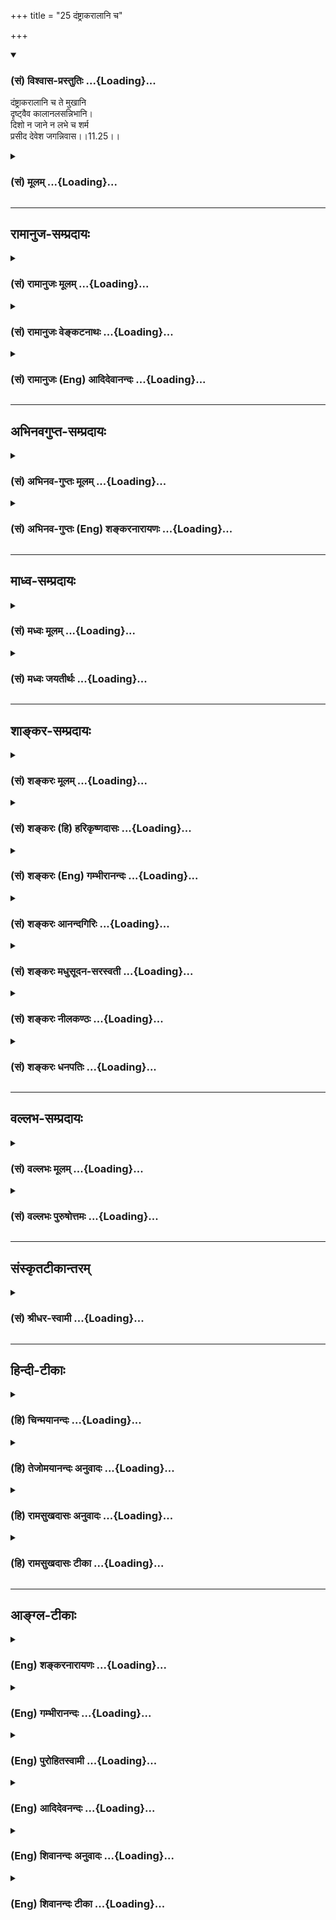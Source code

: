 +++
title = "25 दंष्ट्राकरालानि च"

+++
<div class="js_include" newlevelforh1="3" title="(सं) विश्वास-प्रस्तुतिः" unfilled url="/purANam_vaiShNavam/mahAbhAratam/06-bhIShma-parva/03-bhagavad-gItA-parva/saMskRtam/vishvAsa-prastutiH/11_vishva-rUpa-darshana/25_daMShTrAkarAlAni_.md">
<details open><summary><h3>(सं) विश्वास-प्रस्तुतिः ...{Loading}...</h3></summary>

दंष्ट्राकरालानि च ते मुखानि  
दृष्ट्वैव कालानलसन्निभानि।  
दिशो न जाने न लभे च शर्म  
प्रसीद देवेश जगन्निवास।।11.25।।
</details>
</div>
<div class="js_include collapsed" newlevelforh1="3" title="(सं) मूलम्" unfilled url="/purANam_vaiShNavam/mahAbhAratam/06-bhIShma-parva/03-bhagavad-gItA-parva/saMskRtam/mUlam/11_vishva-rUpa-darshana/25_daMShTrAkarAlAni_.md">
<details><summary><h3>(सं) मूलम् ...{Loading}...</h3></summary>

दंष्ट्राकरालानि च ते मुखानि  
दृष्ट्वैव कालानलसन्निभानि।  
दिशो न जाने न लभे च शर्म  
प्रसीद देवेश जगन्निवास।।11.25।।
</details>
</div>


_________________
## रामानुज-सम्प्रदायः
<div class="js_include collapsed" newlevelforh1="3" title="(सं) रामानुजः मूलम्" unfilled url="/purANam_vaiShNavam/mahAbhAratam/06-bhIShma-parva/03-bhagavad-gItA-parva/saMskRtam/rAmAnujaH/mUlam/11_vishva-rUpa-darshana/25_daMShTrAkarAlAni_.md">
<details><summary><h3>(सं) रामानुजः मूलम् ...{Loading}...</h3></summary>

।।11.25।। युगान्तकालानलवत् सर्वसंहारे प्रवृत्तानि अतिघोराणि तव **मुखानि
दृष्ट्वा दिशो न जाने सुखं च न** **लभे।** जगतां **निवास देवेश**
ब्रह्मादीनाम् ईश्वराणाम् अपि परममहेश्वरं मां प्रति प्रसन्नो भव यथा अहं
प्रकृतिं गतो भवामि; तथा कुरु इत्यर्थः। एवं सर्वस्य जगतः
स्वायत्तस्थितिप्रवृत्तित्वं दर्शयन् पार्थसारथी राजवेषच्छद्मना
अवस्थितानां धार्त्तराष्ट्राणां यौधिष्ठिरेषु अनुप्रविष्टानां च
असुरांशानां संहारेण भूभारावतरणं स्वमनीषितं स्वेन एव करिष्यमाणं पार्थाय
दर्शयामास। स च पार्थो भगवतः स्रष्टृत्वादिकं सर्वैश्वर्यं साक्षात्कृत्य
तस्मिन् एव भगवति सर्वात्मनि धार्तराष्ट्रादीनाम् उपसंहारम् अनागतम् अपि
तत्प्रसादलब्धेन दिव्येन चक्षुषा पश्यन् इदं प्रोवाच --

</details>
</div>
<div class="js_include collapsed" newlevelforh1="3" title="(सं) रामानुजः वेङ्कटनाथः" unfilled url="/purANam_vaiShNavam/mahAbhAratam/06-bhIShma-parva/03-bhagavad-gItA-parva/saMskRtam/rAmAnujaH/venkaTanAthaH/11_vishva-rUpa-darshana/25_daMShTrAkarAlAni_.md">
<details><summary><h3>(सं) रामानुजः वेङ्कटनाथः ...{Loading}...</h3></summary>

  
  
।।11.25।। अवयवान्तरेभ्यो मुखानामतिभीषणत्वव्यञ्जनायदंष्ट्रा इति श्लोकः
स्वस्यातिभीतत्वप्रदर्शनेन प्रसादनार्थं च। सर्वसंहारे प्रवृत्तानीति
कालानलसाधर्म्योक्तिः। कालाभिमानिरूपतया तद्व्यापारानुबन्धसूचनं
च। अतिघोराणीतिदंष्ट्राकरालानि इत्यस्यार्थः। करालशब्दो दन्तुरत्वं;
विकृतत्वं; भीषणत्वं वाऽऽह। जगन्निवासशब्दे बहुव्रीहिविवक्षायांइहैकस्थम्
\[11।7\] इत्यादिप्रकृतसर्वाधारत्वानुवादो न स्यात् तत्पुरुषविवक्षायां तु
प्रकृतैकार्थ्यमित्यभिप्रायेणाह -- जगतां निवासेति। देवेशशब्देन
तमीश्वराणां परमं महेश्वरम् \[श्वे.उ.6।7\] इति
श्रुतिप्रसिद्धसर्वेश्वरेश्वरत्वं यथोपदेशं साक्षात्कृतमिति
सूचितमित्यभिप्रायेणाहब्रह्मादीनामित्यादि। अनेन ब्रह्मादयोऽपि त्वां
वीक्षितुं न शक्नुवन्ति; किमुताहं क्षुद्रजन्तुरित्यभिप्रेतमिति
व्यञ्जयति। मां प्रतीति। किमर्जुने भगवतः क्रोधः येन प्रसादः प्रार्थ्यते
इत्यत्र प्रसादफलमाहयथाहमिति।  
  

</details>
</div>
<div class="js_include collapsed" newlevelforh1="3" title="(सं) रामानुजः (Eng) आदिदेवानन्दः" unfilled url="/purANam_vaiShNavam/mahAbhAratam/06-bhIShma-parva/03-bhagavad-gItA-parva/saMskRtam/rAmAnujaH/english/AdidevAnandaH/11_vishva-rUpa-darshana/25_daMShTrAkarAlAni_.md">
<details><summary><h3>(सं) रामानुजः (Eng) आदिदेवानन्दः ...{Loading}...</h3></summary>

11.25 Looking at Your mouths, extremely terrifying and like cosmic fire
at the end of the universe, and operating for the destruction of
everything, I have lost the sense of recognising the arters of the sky,
nor do I feel happy and peaceful. O Abode of all the worlds, O Lord of
all the Devas, namely, O Overlord of even gods like Brahma! Be gracious
unto me. The meaning is: 'Do act in such a way that I may attain my
natural condition. Arjuna's charioteer (Parthasarathi), thus showing
that all the worlds depend upon Him for their existence and activities,
showed to the son of Prtha (Arjuna) that what He wanted to do, making
Arjuna a mere instrument of His, was to lighten the burden of the earth
through the destruction of all those who were of Asuric manifestations
and who, in the guise of kings, were presenting themselves as the sons
of Dhrtarastra and their followers. Many such embodiments of Asuras were
present also in the ranks of Yudhisthira's followers. And Arjuna, after
having realised with the divine eyes, received through His grace, the
complete manifestation of the Lord as the Creator etc., witnessed also
the slaughter of the followers of the sons of Dhrtarastra etc., in that
Lord Himself, who is the Self of all, even though it (the slaughter) had
not happened actually according to human calculations. Arjuna continues:

</details>
</div>


_________________
## अभिनवगुप्त-सम्प्रदायः
<div class="js_include collapsed" newlevelforh1="3" title="(सं) अभिनव-गुप्तः मूलम्" unfilled url="/purANam_vaiShNavam/mahAbhAratam/06-bhIShma-parva/03-bhagavad-gItA-parva/saMskRtam/abhinava-guptaH/mUlam/11_vishva-rUpa-darshana/25_daMShTrAkarAlAni_.md">
<details><summary><h3>(सं) अभिनव-गुप्तः मूलम् ...{Loading}...</h3></summary>

।।11.25।। No commentary.  
  

</details>
</div>
<div class="js_include collapsed" newlevelforh1="3" title="(सं) अभिनव-गुप्तः (Eng) शङ्करनारायणः" unfilled url="/purANam_vaiShNavam/mahAbhAratam/06-bhIShma-parva/03-bhagavad-gItA-parva/saMskRtam/abhinava-guptaH/english/shankaranArAyaNaH/11_vishva-rUpa-darshana/25_daMShTrAkarAlAni_.md">
<details><summary><h3>(सं) अभिनव-गुप्तः (Eng) शङ्करनारायणः ...{Loading}...</h3></summary>

11.25 Sri Abhinavagupta did not comment upon this sloka.

</details>
</div>


_________________
## माध्व-सम्प्रदायः
<div class="js_include collapsed" newlevelforh1="3" title="(सं) मध्वः मूलम्" unfilled url="/purANam_vaiShNavam/mahAbhAratam/06-bhIShma-parva/03-bhagavad-gItA-parva/saMskRtam/madhvaH/mUlam/11_vishva-rUpa-darshana/25_daMShTrAkarAlAni_.md">
<details><summary><h3>(सं) मध्वः मूलम् ...{Loading}...</h3></summary>

।।11.25।। Sri Madhvacharya did not comment on this sloka.,

</details>
</div>
<div class="js_include collapsed" newlevelforh1="3" title="(सं) मध्वः जयतीर्थः" unfilled url="/purANam_vaiShNavam/mahAbhAratam/06-bhIShma-parva/03-bhagavad-gItA-parva/saMskRtam/madhvaH/jayatIrthaH/11_vishva-rUpa-darshana/25_daMShTrAkarAlAni_.md">
<details><summary><h3>(सं) मध्वः जयतीर्थः ...{Loading}...</h3></summary>

।।11.25।। Sri Jayatirtha did not comment on this sloka.  
  

</details>
</div>


_________________
## शाङ्कर-सम्प्रदायः
<div class="js_include collapsed" newlevelforh1="3" title="(सं) शङ्करः मूलम्" unfilled url="/purANam_vaiShNavam/mahAbhAratam/06-bhIShma-parva/03-bhagavad-gItA-parva/saMskRtam/shankaraH/mUlam/11_vishva-rUpa-darshana/25_daMShTrAkarAlAni_.md">
<details><summary><h3>(सं) शङ्करः मूलम् ...{Loading}...</h3></summary>

।।11.25।। --,**दंष्ट्राकरालानि** दंष्ट्राभिः करालानि विकृतानि **ते तव
मुखानि दृष्ट्वैव** उपलभ्य **कालानलसंनिभानि** प्रलयकाले लोकानां दाहकः
अग्निः कालानलः तत्सदृशानि कालानलसंनिभानि मुखानि दृष्ट्वेत्येतत्।
**दिशः** पूर्वापरविवेकेन **न जाने** दिङ्मूढो जातः अस्मि। अतः **न लभे च**
न उपलभे च **शर्म** सुखम्। अतः **प्रसीद** प्रसन्नो भव हे **देवेश;
जगन्निवास**।। येभ्यो मम पराजयाशङ्का या आसीत् सा च अपगता। ,यतः --,

</details>
</div>
<div class="js_include collapsed" newlevelforh1="3" title="(सं) शङ्करः (हि) हरिकृष्णदासः" unfilled url="/purANam_vaiShNavam/mahAbhAratam/06-bhIShma-parva/03-bhagavad-gItA-parva/saMskRtam/shankaraH/hindI/harikRShNadAsaH/11_vishva-rUpa-darshana/25_daMShTrAkarAlAni_.md">
<details><summary><h3>(सं) शङ्करः (हि) हरिकृष्णदासः ...{Loading}...</h3></summary>

।।11.25।। क्योंकि --, दाढ़ोंसे युक्त भयंकर -- विकराल आकृतिवाले और
कालाग्निके समान अर्थात् प्रलयकालमें लोकोंको भस्मीभूत करनेवाली जो
कालाग्नि है; उसके समान आपके मुखोंको देखकर मैं इन दिशाओंको पूर्व और
पश्चिमके विवेकपूर्वक नहीं जानता हूँ अर्थात् मुझे दिग्भ्रम हो गया है।
इसीसे ( आपके स्वरूपका दर्शन करते हुए भी ) मुझे विश्राम -- सुख नहीं मिल
रहा है; सो हे देवेश हे जगन्निवास आप प्रसन्न होइये।  
  
,

</details>
</div>
<div class="js_include collapsed" newlevelforh1="3" title="(सं) शङ्करः (Eng) गम्भीरानन्दः" unfilled url="/purANam_vaiShNavam/mahAbhAratam/06-bhIShma-parva/03-bhagavad-gItA-parva/saMskRtam/shankaraH/english/gambhIrAnandaH/11_vishva-rUpa-darshana/25_daMShTrAkarAlAni_.md">
<details><summary><h3>(सं) शङ्करः (Eng) गम्भीरानन्दः ...{Loading}...</h3></summary>

11.25 Drstva eva, having merely seen; te, Your; mukhani, mouths;
damstra-karalani, made terrible with (their) teeth; and
kala-anala-sannibhani, resembling the fire of Dissolution is kalanala;
similar to that; na jane, I have lost; the sense of disah, direction-I
do not know the directions as to which is East or which is West; and
hence, na labhe, find no; sarma, comfort. Therefore, prasida, be
gracious; devesa, O Lord of gods; jagannivasa, O Abode of the Universe!
'The apprehension which was there of my getting defeated by those
offers, that too has cleared away, since-'

</details>
</div>
<div class="js_include collapsed" newlevelforh1="3" title="(सं) शङ्करः आनन्दगिरिः" unfilled url="/purANam_vaiShNavam/mahAbhAratam/06-bhIShma-parva/03-bhagavad-gItA-parva/saMskRtam/shankaraH/AnandagiriH/11_vishva-rUpa-darshana/25_daMShTrAkarAlAni_.md">
<details><summary><h3>(सं) शङ्करः आनन्दगिरिः ...{Loading}...</h3></summary>

।।11.25।। दृश्यमानेऽपि भगवद्देहे परितोषाद्यभावे कारणान्तरं
प्रश्नपूर्वकमाह -- **कस्मादिति।** दृष्ट्वैवेत्येवकारेण
प्राप्तिर्व्यावर्त्यते।

</details>
</div>
<div class="js_include collapsed" newlevelforh1="3" title="(सं) शङ्करः मधुसूदन-सरस्वती" unfilled url="/purANam_vaiShNavam/mahAbhAratam/06-bhIShma-parva/03-bhagavad-gItA-parva/saMskRtam/shankaraH/madhusUdana-sarasvatI/11_vishva-rUpa-darshana/25_daMShTrAkarAlAni_.md">
<details><summary><h3>(सं) शङ्करः मधुसूदन-सरस्वती ...{Loading}...</h3></summary>

।।11.25।। दंष्ट्रेति। दंष्ट्राभिः करालानि विकृतत्वेन भयंकराणि
प्रलयकालानलसदृशानि च ते मुखानि दृष्ट्वैव नतु तानि प्राप्य भयवशेन दिशः
पूर्वापरादिविवेकेन न जाने। अतो न लभे च शर्म सुखं त्वद्रूपदर्शनेऽपि। अतो
हे देवेश हे जगन्निवास; प्रसीद प्रसन्नो भव मां प्रति यथा भयाभावेन
त्वद्दर्शनजं सुखं प्राप्नुयामिति शेषः।

</details>
</div>
<div class="js_include collapsed" newlevelforh1="3" title="(सं) शङ्करः नीलकण्ठः" unfilled url="/purANam_vaiShNavam/mahAbhAratam/06-bhIShma-parva/03-bhagavad-gItA-parva/saMskRtam/shankaraH/nIlakaNThaH/11_vishva-rUpa-darshana/25_daMShTrAkarAlAni_.md">
<details><summary><h3>(सं) शङ्करः नीलकण्ठः ...{Loading}...</h3></summary>

।।11.25।। कालानलः प्रलयाग्निस्तत्तुल्यानि। प्रसीद प्रसन्नः सुखदो
भवेत्यर्थः।

</details>
</div>
<div class="js_include collapsed" newlevelforh1="3" title="(सं) शङ्करः धनपतिः" unfilled url="/purANam_vaiShNavam/mahAbhAratam/06-bhIShma-parva/03-bhagavad-gItA-parva/saMskRtam/shankaraH/dhanapatiH/11_vishva-rUpa-darshana/25_daMShTrAkarAlAni_.md">
<details><summary><h3>(सं) शङ्करः धनपतिः ...{Loading}...</h3></summary>

।।11.25।। दंष्ट्राभिः करानि विकृतानि प्रलयकालाग्निसदृशानि च दृष्टैव नतु
प्राप्य दिशः पूर्वापरविवेकेन न जानामि। शर्म सुखं च न लभे अतो हे देवेश हे
जगन्निवास; प्रसीद प्रसन्नो भव। तव देवेशत्वं जगन्निवासत्वं च प्रत्यक्षेण
मयोपलब्धं यदर्थं मम प्रार्थना आसीदिति द्योतनार्थं संबोधनद्वयम्।

</details>
</div>


_________________
## वल्लभ-सम्प्रदायः
<div class="js_include collapsed" newlevelforh1="3" title="(सं) वल्लभः मूलम्" unfilled url="/purANam_vaiShNavam/mahAbhAratam/06-bhIShma-parva/03-bhagavad-gItA-parva/saMskRtam/vallabhaH/mUlam/11_vishva-rUpa-darshana/25_daMShTrAkarAlAni_.md">
<details><summary><h3>(सं) वल्लभः मूलम् ...{Loading}...</h3></summary>

।।11.25।। Sri Vallabhacharya did not comment on this sloka.  
  

</details>
</div>
<div class="js_include collapsed" newlevelforh1="3" title="(सं) वल्लभः पुरुषोत्तमः" unfilled url="/purANam_vaiShNavam/mahAbhAratam/06-bhIShma-parva/03-bhagavad-gItA-parva/saMskRtam/vallabhaH/puruShottamaH/11_vishva-rUpa-darshana/25_daMShTrAkarAlAni_.md">
<details><summary><h3>(सं) वल्लभः पुरुषोत्तमः ...{Loading}...</h3></summary>

  
  
।।11.25।। किञ्च भयाधिक्येन पुनर्विज्ञापयति -- दंष्ट्राकरालानीति। हे देवेश
सर्वपूज्य ते मुखानि दंष्ट्राभिः करालानि भयोत्पादकानि। च पुनः
कालानलसन्निभानि प्रलयाग्निसन्निभानि दृष्ट्वैव भयाद्दिशो न जाने गत्वा
प्राप्यस्थानं न जानामि। शर्म त्वदवलोकनरूपं च सुखं न लभे। अतो हे
जगन्निवास जगत्पालक जगतः सुखस्थितिरूप प्रसन्नो भव प्राप्यं स्थानं
दर्शयेति भावः।  
  

</details>
</div>


_________________
## संस्कृतटीकान्तरम्
<div class="js_include collapsed" newlevelforh1="3" title="(सं) श्रीधर-स्वामी" unfilled url="/purANam_vaiShNavam/mahAbhAratam/06-bhIShma-parva/03-bhagavad-gItA-parva/saMskRtam/shrIdhara-svAmI/11_vishva-rUpa-darshana/25_daMShTrAkarAlAni_.md">
<details><summary><h3>(सं) श्रीधर-स्वामी ...{Loading}...</h3></summary>

।।11.25।। किंच **-- दंष्ट्रेति।** भो देवेश; तव मुखानि दृष्ट्वा भयावेशेन
दिशो न जानामि। शर्म च सुखं न लभे। भो जगन्निवास प्रसन्नो भव। कीदृशानि
मुखानि। दंष्ट्राभिः करालानि कालानलः प्रलयाग्निस्तत्सदृशानि।

</details>
</div>


_________________
## हिन्दी-टीकाः
<div class="js_include collapsed" newlevelforh1="3" title="(हि) चिन्मयानन्दः" unfilled url="/purANam_vaiShNavam/mahAbhAratam/06-bhIShma-parva/03-bhagavad-gItA-parva/hindI/chinmayAnandaH/11_vishva-rUpa-darshana/25_daMShTrAkarAlAni_.md">
<details><summary><h3>(हि) चिन्मयानन्दः ...{Loading}...</h3></summary>

।।11.25।। जैसा कि श्लोक में वर्णन किया गया है; अर्जुन ऐसे भयंकर रूप को
देखकर अपना धैर्य और सुख खो रहा है। सर्वभक्षी; सबको एक रूपकर देने वाले
काल का यह चित्र है। जब दृष्टि के समक्ष ऐसा विशाल दृश्य उपस्थित हो जाता
है; और वह भी इतने आकस्मिक रूप से; तो विशालता का उसका परिमाण ही
विवेकशक्ति का मानो गला घोंट देता है और क्षणभर के लिए वह व्यक्ति
संवेदनाशून्य हो जाता है। भ्रान्तिजन्य दुर्व्यवस्था की दशा को यहाँ इन
शब्दों में व्यक्त किया गया है कि; मैं दिशाओं को नहीं जान पा रहा हूँ। बात
यहीं पर नहीं समाप्त होती। मैं न धैर्य रख पा रहा हूँ और न शान्ति,को
भी। आत्यन्तिक विस्मय की इस स्थिति में आश्चर्यचकित मानव यह अनुभव करता है
कि उसकी शारीरिक शक्ति; मानसिक क्षमतायें और बुद्धि की सूक्ष्मदर्शिता अपने
भिन्नभिन्न रूप में तथा सामूहिक रूप में भी वस्तुत महत्त्वशून्य साधन हैं।
छोटा सा अहंकार अपने मिथ्या अभिमान के आवरण और मिथ्या शक्ति के कवच को
त्यागकर पूर्ण विवस्त्र हुआ स्वयं को नम्र भाव से समष्टि की शक्ति के समक्ष
समर्पित कर देता है। परम दिव्य; समष्टि शक्ति के सम्मुख जिस व्यक्ति ने
पूर्णरूप से अपने खोखले अभिमानों की अर्थशून्यता समझ ली है; उसके लिए केवल
एक आश्रय रह जाता है; और वह है प्रार्थना। इस श्लोक के अन्त में अर्जुन
प्रार्थना करता है; हे देवेश हे जगन्निवास आप प्रसन्न हो जाइये। इस
प्रार्थना के द्वारा व्यासजी यह दर्शाते हैं कि मान और दम्भ से पूर्ण हृदय
वाले व्यक्ति के द्वारा कभी भी वास्तविक प्रार्थना नहीं की जा सकती है। जब
व्यक्ति इस विशाल समष्टि विश्व में अपनी तुच्छता समझता है; केवल तभी वह
सच्चे हृदय से स्वत प्रार्थना करता है। अर्जुन इस युद्ध में अपनी विजय के
प्रति सशंक था। 21वें श्लोक से प्रारम्भ किये गये इस प्रकरण का मुख्य
उद्देश्य अर्जुन को भावी घटनाओं का कुछ बोध कराना है। उसे युद्ध के परिणाम
के प्रति आश्वस्त करते हुए; अब भगवान् सीधे ही सेनाओं के योद्धाओं को काल
के मुख में प्रवेश करते हुए दिखाते हैं

</details>
</div>
<div class="js_include collapsed" newlevelforh1="3" title="(हि) तेजोमयानन्दः अनुवादः" unfilled url="/purANam_vaiShNavam/mahAbhAratam/06-bhIShma-parva/03-bhagavad-gItA-parva/hindI/tejomayAnandaH/anuvAdaH/11_vishva-rUpa-darshana/25_daMShTrAkarAlAni_.md">
<details><summary><h3>(हि) तेजोमयानन्दः अनुवादः ...{Loading}...</h3></summary>

।।11.25।। आपके विकराल दाढ़ों वाले और प्रलयाग्नि के समान प्रज्वलित मुखों
को देखकर, मैं न दिशाओं को जान पा रहा हूँ और न शान्ति को प्राप्त हो रहा
हूँ; इसलिए हे देवेश! हे जगन्निवास! आप प्रसन्न हो जाइए।।

</details>
</div>
<div class="js_include collapsed" newlevelforh1="3" title="(हि) रामसुखदासः अनुवादः" unfilled url="/purANam_vaiShNavam/mahAbhAratam/06-bhIShma-parva/03-bhagavad-gItA-parva/hindI/rAmasukhadAsaH/anuvAdaH/11_vishva-rUpa-darshana/25_daMShTrAkarAlAni_.md">
<details><summary><h3>(हि) रामसुखदासः अनुवादः ...{Loading}...</h3></summary>

।।11.25।। आपके प्रलयकालकी अग्निके समान प्रज्वलित और दाढ़ोंके कारण विकराल
(भयानक) मुखोंको देखकर मुझे न तो दिशाओंका ज्ञान हो रहा है और न शान्ति ही
मिल रही है। इसलिये हे देवेश ! हे जगन्निवास ! आप प्रसन्न होइये।

</details>
</div>
<div class="js_include collapsed" newlevelforh1="3" title="(हि) रामसुखदासः टीका" unfilled url="/purANam_vaiShNavam/mahAbhAratam/06-bhIShma-parva/03-bhagavad-gItA-parva/hindI/rAmasukhadAsaH/TIkA/11_vishva-rUpa-darshana/25_daMShTrAkarAlAni_.md">
<details><summary><h3>(हि) रामसुखदासः टीका ...{Loading}...</h3></summary>

।।11.25।।***व्याख्या--*'दंष्ट्राकरालानि च ते मुखानि दृष्ट्वैव
कालानलसन्निभानि'--** महाप्रलयके समय सम्पूर्ण त्रिलोकीको भस्म करनेवाली जो
अग्नि प्रकट होती है; उसे संवर्तक अथवा कालाग्नि कहते हैं। उस कालाग्निके
समान आपके मुख है, जो भयंकर-भयंकर दाढ़ोंके कारण बहुत विकराल हो रहे हैं।
उनको देखनेमात्रसे ही बड़ा भय लग रहा है। अगर उनका कार्य देखा जाय तो उसके
सामने किसीका टिकना ही मुश्किल है।  
  
**'दिशो न जाने न लभे च शर्म'--** ऐसे विकराल मुखोंको देखकर मुझे दिशाओंका
भी ज्ञान नहीं हो रहा है। इसका तात्पर्य है कि दिशाओंका ज्ञान होता है
सूर्यके उदय और अस्त होनेसे। पर वह सूर्य तो आपके नेत्रोंकी जगह है अर्थात्
वह तो आपके विराट्रूपके अन्तर्गत आ गया है। इसके सिवाय आपके चारों ओर महान्
प्रज्वलित प्रकाश-ही-प्रकाश दीख रहा है (11। 12), जिसका न उदय और न अस्त हो
रहा है। इसलिये मेरेको दिशाओंका ज्ञान नहीं हो रहा है और विकराल मुखोंको
देखकर भयके कारण मैं किसी तरहका सुख और शान्ति भी प्राप्त नहीं कर रहा
हूँ।**'प्रसीद देवेश जगन्निवास'--**आप सब देवताओंके मालिक हैं और सम्पूर्ण
संसार आपमें ही निवास कर रहा है। अतः कोई भी देवता, मनुष्य भयभीत होनेपर
आपको ही तो पुकारेगा! आपके सिवाय और किसको पुकारेगा; तथा और कौन सुनेगा;
इसलिये मैं भी आपको पुकारकर कह रहा हूँ कि हे देवेश ! हे जगन्निवास ! आप
प्रसन्न होइये। भगवान्के विकराल रूपको देखकर अर्जुनको ऐसा लगा कि भगवान्
मानो बड़े क्रोधमें आये हुए हैं। इस भावनाको लेकर ही भयभीत अर्जुन भगवान्से
प्रसन्न होनेके लिये प्रार्थना कर रहे हैं।  
  
***सम्बन्ध --***अब अर्जुन आगेके दो श्लोकोंमें मुख्य-मुख्य योद्धाओंका
विराट्रूपमें प्रवेश होनेका वर्णन करते हैं।

</details>
</div>


_________________
## आङ्ग्ल-टीकाः
<div class="js_include collapsed" newlevelforh1="3" title="(Eng) शङ्करनारायणः" unfilled url="/purANam_vaiShNavam/mahAbhAratam/06-bhIShma-parva/03-bhagavad-gItA-parva/english/shankaranArAyaNaH/11_vishva-rUpa-darshana/25_daMShTrAkarAlAni_.md">
<details><summary><h3>(Eng) शङ्करनारायणः ...{Loading}...</h3></summary>

11.25. By merely seeing Your faces that are frightening with tusks and
are looking like the fire of destruction, I do not know the arters and
get no peace. Have mercy, O Lord of gods ! O Abode of the Universe !

</details>
</div>
<div class="js_include collapsed" newlevelforh1="3" title="(Eng) गम्भीरानन्दः" unfilled url="/purANam_vaiShNavam/mahAbhAratam/06-bhIShma-parva/03-bhagavad-gItA-parva/english/gambhIrAnandaH/11_vishva-rUpa-darshana/25_daMShTrAkarAlAni_.md">
<details><summary><h3>(Eng) गम्भीरानन्दः ...{Loading}...</h3></summary>

11.25 Having merely seen Your mouths made terrible with (their) teeth
and resembling the fire of Dissolution, I have lost the sense of
direction and find no comfort. Be gracious, O Lord of gods, O Abode of
the Universe.

</details>
</div>
<div class="js_include collapsed" newlevelforh1="3" title="(Eng) पुरोहितस्वामी" unfilled url="/purANam_vaiShNavam/mahAbhAratam/06-bhIShma-parva/03-bhagavad-gItA-parva/english/purohitasvAmI/11_vishva-rUpa-darshana/25_daMShTrAkarAlAni_.md">
<details><summary><h3>(Eng) पुरोहितस्वामी ...{Loading}...</h3></summary>

11.25 When I see Thy mouths with their fearful jaws like glowing fires
at the dissolution of creation, I lose all sense of place; I find no
rest. Be merciful, O Lord in whom this universe abides!

</details>
</div>
<div class="js_include collapsed" newlevelforh1="3" title="(Eng) आदिदेवनन्दः" unfilled url="/purANam_vaiShNavam/mahAbhAratam/06-bhIShma-parva/03-bhagavad-gItA-parva/english/AdidevanandaH/11_vishva-rUpa-darshana/25_daMShTrAkarAlAni_.md">
<details><summary><h3>(Eng) आदिदेवनन्दः ...{Loading}...</h3></summary>

11.25 Viewing Your mouths, presenting awe-generating fangs and looking
like the consuming fire of final destruction, I know not the arters of
the globe nor do I find repose. Be gracious, O Lord of the Devas! O
Abode of the universe!

</details>
</div>
<div class="js_include collapsed" newlevelforh1="3" title="(Eng) शिवानन्दः अनुवादः" unfilled url="/purANam_vaiShNavam/mahAbhAratam/06-bhIShma-parva/03-bhagavad-gItA-parva/english/shivAnandaH/anuvAdaH/11_vishva-rUpa-darshana/25_daMShTrAkarAlAni_.md">
<details><summary><h3>(Eng) शिवानन्दः अनुवादः ...{Loading}...</h3></summary>

11.25 Having seen Thy mouths fearful with teeth (blazing) like the fires
of cosmic dissolution, I know not the four arters, nor do I find peace.
Have mercy, O Lord of the gods, O abode of the universe.

</details>
</div>
<div class="js_include collapsed" newlevelforh1="3" title="(Eng) शिवानन्दः टीका" unfilled url="/purANam_vaiShNavam/mahAbhAratam/06-bhIShma-parva/03-bhagavad-gItA-parva/english/shivAnandaH/TIkA/11_vishva-rUpa-darshana/25_daMShTrAkarAlAni_.md">
<details><summary><h3>(Eng) शिवानन्दः टीका ...{Loading}...</h3></summary>

11.25 दंष्ट्राकरालानि fearful with teeth; च and; ते Thy; मुखानि mouths;
दृष्ट्वा having seen; एव even; कालानलसन्निभानि blazing like
Pralayafires; दिशः the four arters; न not; जाने know; न not; लभे do (I)
obtain; च and; शर्म peace; प्रसीद have mercy; देवेश O Lord of the gods;
जगन्निवास O abode of the universe.Commentary Jagannivasa The substratum
of the universe.Kalanala The fires which consume the worlds during the
final dissolution of the worlds (Pralaya). Time (Kala) is the consumer
of all that is manifest.Diso no jane I do not know the four arters. I
cannot distinguish the east from the west; nor the north from the south.

</details>
</div>
